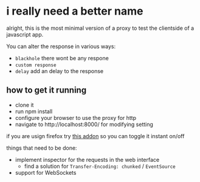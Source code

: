 # i really need a better name

alright, this is the most minimal version of a proxy to test the clientside of
a javascript app.

You can alter the response in various ways:

- `blackhole` there wont be any respone
- `custom response`
- `delay` add an delay to the response


## how to get it running
- clone it
- run npm install
- configure your browser to use the proxy for http
- navigate to http://localhost:8000/ for modifying setting

if you are usign firefox try
[this addon](https://addons.mozilla.org/en-us/firefox/addon/toggle-proxy-51740/)
so you can toggle it instant on/off

things that need to be done:

- implement inspector for the requests in the web interface
  - find a solution for `Transfer-Encoding: chunked` / `EventSource`
- support for WebSockets